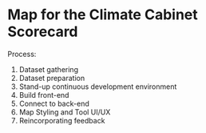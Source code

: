 # Map for the Climate Cabinet Scorecard
Process:
1. Dataset gathering 
2. Dataset preparation
3. Stand-up continuous development environment
4. Build front-end
5. Connect to back-end
6. Map Styling and Tool UI/UX
7. Reincorporating feedback
